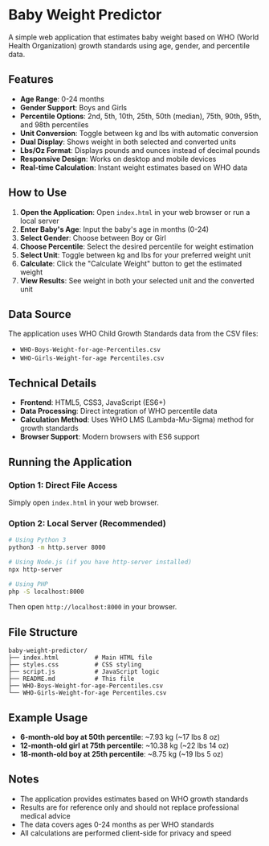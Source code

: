 # Baby Weight Predictor

A simple web application that estimates baby weight based on WHO (World Health Organization) growth standards using age, gender, and percentile data.

## Features

- **Age Range**: 0-24 months
- **Gender Support**: Boys and Girls
- **Percentile Options**: 2nd, 5th, 10th, 25th, 50th (median), 75th, 90th, 95th, and 98th percentiles
- **Unit Conversion**: Toggle between kg and lbs with automatic conversion
- **Dual Display**: Shows weight in both selected and converted units
- **Lbs/Oz Format**: Displays pounds and ounces instead of decimal pounds
- **Responsive Design**: Works on desktop and mobile devices
- **Real-time Calculation**: Instant weight estimates based on WHO data

## How to Use

1. **Open the Application**: Open `index.html` in your web browser or run a local server
2. **Enter Baby's Age**: Input the baby's age in months (0-24)
3. **Select Gender**: Choose between Boy or Girl
4. **Choose Percentile**: Select the desired percentile for weight estimation
5. **Select Unit**: Toggle between kg and lbs for your preferred weight unit
6. **Calculate**: Click the "Calculate Weight" button to get the estimated weight
7. **View Results**: See weight in both your selected unit and the converted unit

## Data Source

The application uses WHO Child Growth Standards data from the CSV files:
- `WHO-Boys-Weight-for-age-Percentiles.csv`
- `WHO-Girls-Weight-for-age Percentiles.csv`

## Technical Details

- **Frontend**: HTML5, CSS3, JavaScript (ES6+)
- **Data Processing**: Direct integration of WHO percentile data
- **Calculation Method**: Uses WHO LMS (Lambda-Mu-Sigma) method for growth standards
- **Browser Support**: Modern browsers with ES6 support

## Running the Application

### Option 1: Direct File Access
Simply open `index.html` in your web browser.

### Option 2: Local Server (Recommended)
```bash
# Using Python 3
python3 -m http.server 8000

# Using Node.js (if you have http-server installed)
npx http-server

# Using PHP
php -S localhost:8000
```

Then open `http://localhost:8000` in your browser.

## File Structure

```
baby-weight-predictor/
├── index.html          # Main HTML file
├── styles.css          # CSS styling
├── script.js           # JavaScript logic
├── README.md           # This file
├── WHO-Boys-Weight-for-age-Percentiles.csv
└── WHO-Girls-Weight-for-age Percentiles.csv
```

## Example Usage

- **6-month-old boy at 50th percentile**: ~7.93 kg (~17 lbs 8 oz)
- **12-month-old girl at 75th percentile**: ~10.38 kg (~22 lbs 14 oz)
- **18-month-old boy at 25th percentile**: ~8.75 kg (~19 lbs 5 oz)

## Notes

- The application provides estimates based on WHO growth standards
- Results are for reference only and should not replace professional medical advice
- The data covers ages 0-24 months as per WHO standards
- All calculations are performed client-side for privacy and speed
